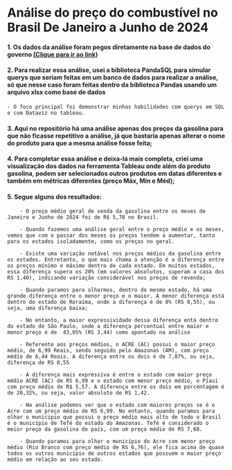 # Análise do preço do combustível no Brasil De Janeiro a Junho de 2024

#### 1. Os dados da análise foram pegos diretamente na base de dados do governo [(Clique para ir ao link)](https://dados.gov.br/dados/conjuntos-dados/vendas-de-derivados-de-petroleo-e-biocombustiveis)

#### 2. Para realizar essa análise, usei a biblioteca PandaSQL para simular querys que seriam feitas em um banco de dados para realizar a análise, só que nesse caso foram feitas dentro da biblioteca Pandas usando um arquivo xlsx como base de dados
    - O foco principal foi demonstrar minhas habilidades com querys em SQL e com Dataviz no tableau.

#### 3. Aqui no repositório há uma análise apenas dos preços da gasolina para que não ficasse repetitivo a análise, já que bastaria apenas alterar o nome do produto para que a mesma análise fosse feita; 

#### 4. Para completar essa análise e deixa-lá mais completa, criei uma visualização dos dados na ferramenta Tableau onde além do produto gasolina, podem ser selecionados outros produtos em datas diferentes e também em métricas diferentes (preço Máx, Mín e Méd);

#### 5. Segue alguns dos resultados:

        - O preço médio geral de venda da gasolina entre os meses de Janeiro e Junho de 2024 foi de R$ 5,78 no Brasil.

        - Quando fazemos uma análise geral entre o preço médio e os meses, vemos que com o passar dos meses os preços tendem a aumentar, tanto para os estados isoladamente, como os preços no geral.

        - Existe uma variação notável nos preços médios da gasolina entre os estados. Entretanto, o que mais chama a atenção é a diferença entre os preços mínimo e máximo dentro de cada estado. Em muitos estados, essa diferença supera os 20% (em valores absolutos, superam a casa dos RS 1,40), indicando variação considerável nos preços de revenda;

        - Quando paramos para olharmos, dentro do mesmo estado, há uma grande diferença entre o menor preço e o maior. A menor diferença está dentro do estado de Roraima, onde a diferença é de 8% (RS 0,55), ou seja, uma diferença baixa;

        - No entanto, a maior expressividade dessa diferença entá dentro do estado de São Paulo, onde a diferença percentual entre maior e menor preço é de  43,05% (RS 3,44) como apontado na análise

        - Referente aos preços médios, o ACRE (AC) possui o maior preço médio, de 6,99 Reais, sendo seguido pelo Amazonas (AM), com preço médio de 6,44 Reais. A diferença entre os dois é de 7,87%, ou seja,	diferença de RS 0,55

        - A diferença mais expressiva é entre o estado com maior preço médio ACRE (AC) de RS 6,99 e o estado com menor preço médio, o Píaui com preço médio de R$ 5,57. A diferença entre os dois em porcentagem é de 20,32%, ou seja, valor absoluto de RS 1,42.

        - Na análise podemos ver que o estado com maiores preços se é o Acre com um preço médio de RS 6,99. No entanto, quando paramos para olhar o municipio que possui o preço médio mais alto de todo o Brasil é o município de Tefé do estado do Amazonas. Tefé é considerado o meior preço da gasolina do país, com um preço médio de RS 7,68.

        - Quando paramos para olhar o município do Acre com menor preço médio (Rio Branco com preço médio de RS 6,76), ele fica acima de quase todos os outros município de outros estados que possuem o maior preço médio em relação ao seu estado. 
